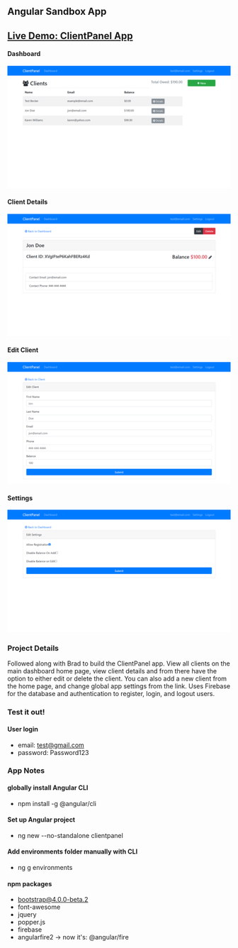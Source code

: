 ## Angular Sandbox App

## [Live Demo: ClientPanel App](https://clientpanel-app-gdbecker.netlify.app)

#### Dashboard

!["Dashboard"](./Dashboard.png)

#### Client Details

!["ClientDetails"](./ClientDetails.png)

#### Edit Client

!["EditClient"](./EditClient.png)

#### Settings

!["Settings"](./Settings.png)

### Project Details

Followed along with Brad to build the ClientPanel app. View all clients on the main dashboard home page, view client details and from there have the option to either edit or delete the client. You can also add a new client from the home page, and change global app settings from the link. Uses Firebase for the database and authentication to register, login, and logout users.

### Test it out!

#### User login

- email: test@gmail.com
- password: Password123

### App Notes

#### globally install Angular CLI

- npm install -g @angular/cli

#### Set up Angular project

- ng new --no-standalone clientpanel

#### Add environments folder manually with CLI

- ng g environments

#### npm packages

- bootstrap@4.0.0-beta.2
- font-awesome
- jquery
- popper.js
- firebase
- angularfire2 -> now it's: @angular/fire
